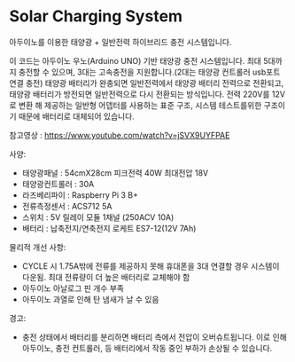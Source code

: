 # Solar Charging System
아두이노를 이용한 태양광 + 일반전력 하이브리드 충전 시스템입니다.

이 코드는 아두이노 우노(Arduino UNO) 기반 태양광 충전 시스템입니다.
최대 5대까지 충전할 수 있으며, 3대는 고속충전을 지원합니다.(2대는 태양광 컨트롤러 usb포트 연결 충전)
태양광 배터리가 완충되면 일반전력에서 태양광 배터리 전력으로 전환되고, 태양광 배터리가 방전되면 일반전력으로 다시 전환되는 방식입니다.
전력 220V를 12V로 변환 해 제공하는 일반형 어뎁터를 사용하는 표준 구조, 시스템 테스트를위한 구조이기 때문에 배터리로 대체되어 있습니다.

참고영상 : https://www.youtube.com/watch?v=jSVX9UYFPAE

사양:
- 태양광패널 : 54cmX28cm 피크전력 40W 최대전압 18V 
- 태양광컨트롤러 : 30A
- 라즈베리파이 : Raspberry Pi 3 B+
- 전류측정센서 : ACS712 5A
- 스위치 : 5V 릴레이 모듈 1채널 (250ACV 10A)
- 배터리 : 납축전지/연축전지 로케트 ES7-12(12V 7Ah)

물리적 개선 사항:
- CYCLE 시 1.75A밖에 전류를 제공하지 못해 휴대폰을 3대 연결할 경우 시스템이 다운됨. 최대 전류량이 더 높은 배터리로 교체해야 함
- 아두이노 아날로그 핀 개수 부족
- 아두이노 과열로 인해 탄 냄새가 날 수 있음

경고:
- 충전 상태에서 배터리를 분리하면 배터리 측에서 전압이 오버슈트됩니다.
이로 인해 아두이노, 충전 컨트롤러, 등 배터리에서 작동 중인 부하가 손상될 수 있습니다.
